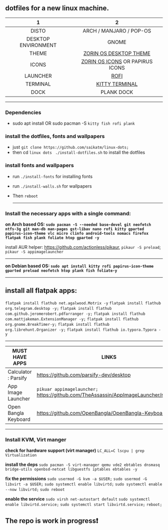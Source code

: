 ## dotfiles for a new linux machine.

|       1			  |   	2	              |
| :-----------------: | :-----------------------------: |
|        DISTO        |   ARCH / MANJARO / POP-OS   |
| DESKTOP ENVIRONMENT |              GNOME              |
|        THEME        | [ZORIN OS DESKTOP THEME](https://github.com/ZorinOS/zorin-desktop-themes) |
|        ICONS        | [ZORIN OS ICONS](https://github.com/ZorinOS/zorin-icon-themes) OR PAPIRUS ICONS |
| LAUNCHER | [ROFI](https://github.com/davatorium/rofi) |
| TERMINAL | [KITTY TERMINAL](https://sw.kovidgoyal.net/kitty/) |
| DOCK | PLANK DOCK |

---


### Dependencies
- sudo apt install OR sudo pacman -S `kitty fish rofi plank`

### install the dotfiles, fonts and wallpapers

- just `git clone https://github.com/saikatm/linux-dots;`
- then cd `linux dots ` `./install-dotfiles.sh` to install the dotfiles

### install fonts and wallpapers
- run `./install-fonts` for installing fonts
- run `./install-walls.sh` for wallpapers
- Then `reboot`

  ---
###  Install the necessary apps with a single command: 

**on Arch based OS: `sudo pacman -S --needed base-devel git neofetch ntfs-3g git man-db man-pages gst-libav nano rofi kitty gparted papirus-icon-theme vlc micro clinfo android-tools nomacs firefox flatpak fish plank foliate htop gparted -y`**

install AUR helper: https://github.com/actionless/pikaur, `pikaur -S preload`; `pikaur -S appimagelauncher`

---

**on Debian based OS: `sudo apt install kitty rofi papirus-icon-theme gparted preload neofetch htop plank fish foliate-y`**

---

## install all flatpak apps: 

`flatpak install flathub net.agalwood.Motrix -y`
`flatpak install flathub org.telegram.desktop -y;`
`flatpak install flathub com.github.jeromerobert.pdfarranger -y;`
`flatpak install flathub com.mattjakeman.ExtensionManager -y;`
`flatpak install flathub org.gnome.BreakTimer-y;`
`flatpak install flathub org.librehunt.Organizer -y;`
`flatpak install flathub io.typora.Typora -y`

---

| MUST HAVE APPS       | LINKS                                                        |
| -------------------- | ------------------------------------------------------------ |
| Calculator : Parsify | https://github.com/parsify-dev/desktop                       |
| App Image Launcher   | `pikuar appimagelauncher;` https://github.com/TheAssassin/AppImageLauncher/releases |
| Open Bangla Keyboard | https://github.com/OpenBangla/OpenBangla-Keyboard            |

---

### Install KVM, Virt manger 

**check for hardware support (virt manager)**
`LC_ALL=C lscpu | grep Virtualization`

**install the deps**
`sudo pacman -S virt-manager qemu vde2 ebtables dnsmasq bridge-utils openbsd-netcat libguestfs iptables ebtables -y`

**fix the permissions** 
`sudo usermod -G kvm -a $USER;`
`sudo usermod -G libvirt -a $USER;`
`sudo systemctl enable libvirtd;`
`sudo systemctl enable --now libvirtd;`
`sudo reboot`

**enable the service**
`sudo virsh net-autostart default`
`sudo systemctl enable libvirtd.service;` 
`sudo systemctl start libvirtd.service;`
`reboot;`

## The repo is work in progress❗